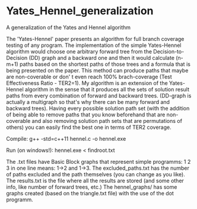 # Yates_Hennel_generalization
A generalization of the Yates and Hennel algorithm

The 'Yates-Hennel' paper presents an algorithm for full branch coverage testing of any program.
The implementation of the simple Yates-Hennel algorithm would choose one arbitrary forward tree from
the Decision-to-Decision (DD) graph and a backward one and then it would calculate (n-m+1) paths based
on the shortest paths of those trees and a formula that is being presented on the paper.
This method can produce paths that maybe are non-coverable or don' t even reach 100% brach-coverage
(Test Effectiveness Ratio - TER2=1). My algorithm is an extension of the Yates-Hennel algorithm in 
the sense that it produces all the sets of solution result paths from every combination of forward and backward trees.
(DD-graph is actually a multigraph so that's why there can be many forward and backward trees).
Having every possible solution path set (with the addition of being able to remove paths that you know 
beforehand that are non-coverable and also removing solution path sets that are permutations of others)
you can easily find the best one in terms of TER2 coverage.

Compile: g++ -std=c++11 hennel.c -o hennel.exe

Run (on windows!): hennel.exe < findroot.txt

The .txt files have Basic Block graphs that represent simple programms: 1 2 3 in one line means: 1->2 and 1->3.
The excluded_paths.txt has the number of paths excluded and the path themselves (you can change as you like).
The results.txt is the file where all the results are stored (and some other info, like number of forward trees, etc.)
The hennel_graphs/ has some graphs created (based on the triangle.txt file) with the use of the dot programm.
